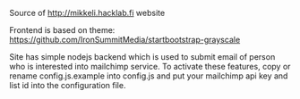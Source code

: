 Source of http://mikkeli.hacklab.fi website

Frontend is based on theme: https://github.com/IronSummitMedia/startbootstrap-grayscale

Site has simple nodejs backend which is used to submit email of person who is interested into mailchimp service.
To activate these features, copy or rename config.js.example into config.js and put your mailchimp api key and list id into the configuration file.


